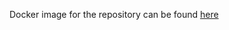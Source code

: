 Docker image for the repository can be found [here](https://hub.docker.com/r/bayraktarahmetenes/pulsar-test-java)